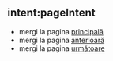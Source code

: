 ## intent:pageIntent
- mergi la pagina [principală](page_type)
- mergi la pagina [anterioară](page_type)
- mergi la pagina [următoare](page_type)
